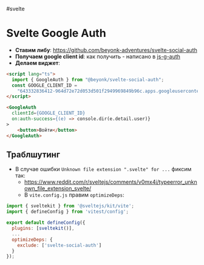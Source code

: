 #svelte 

# Svelte Google Auth

- **Ставим либу**: https://github.com/beyonk-adventures/svelte-social-auth
- **Получаем google client id**: как получить - написано в [js-g-auth](js-g-auth.md)
- **Делаем виджет**:

```html
<script lang="ts">
  import { GoogleAuth } from "@beyonk/svelte-social-auth";
  const GOOGLE_CLIENT_ID =
    "643332836412-964d72e72d053d501f2949969849b96c.apps.googleusercontent.com";
</script>

<GoogleAuth
  clientId={GOOGLE_CLIENT_ID}
  on:auth-success={(e) => console.dir(e.detail.user)}
>
	<button>Войти</button>
</GoogleAuth>
```

## Траблшутинг

- В случае ошибки `Unknown file extension ".svelte" for ...` фиксим так:
	- https://www.reddit.com/r/sveltejs/comments/v0mx4i/typeerror_unknown_file_extension_svelte/
	- В `vite.config.js` правим `optimizeDeps`:

```js
import { sveltekit } from '@sveltejs/kit/vite';
import { defineConfig } from 'vitest/config';

export default defineConfig({
  plugins: [sveltekit()],
  ...
  optimizeDeps: {
    exclude: ['svelte-social-auth']
  }
});
```